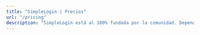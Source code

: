 ```yaml
---
title: "SimpleLogin | Precios"
url: "/pricing"
description: "SimpleLogin está al 100% fundada por la comunidad. Depende de tu ayuda para mantener el servicio y desarrollar funciones nuevas."
---
```


